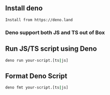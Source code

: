  
## Install deno
```
Install from https://deno.land
```

### Deno support both JS and TS out of Box

## Run JS/TS script using Deno
```sh
deno run your-script.[ts|js]
```

## Format Deno Script
```sh
deno fmt your-script.[ts|js]
```